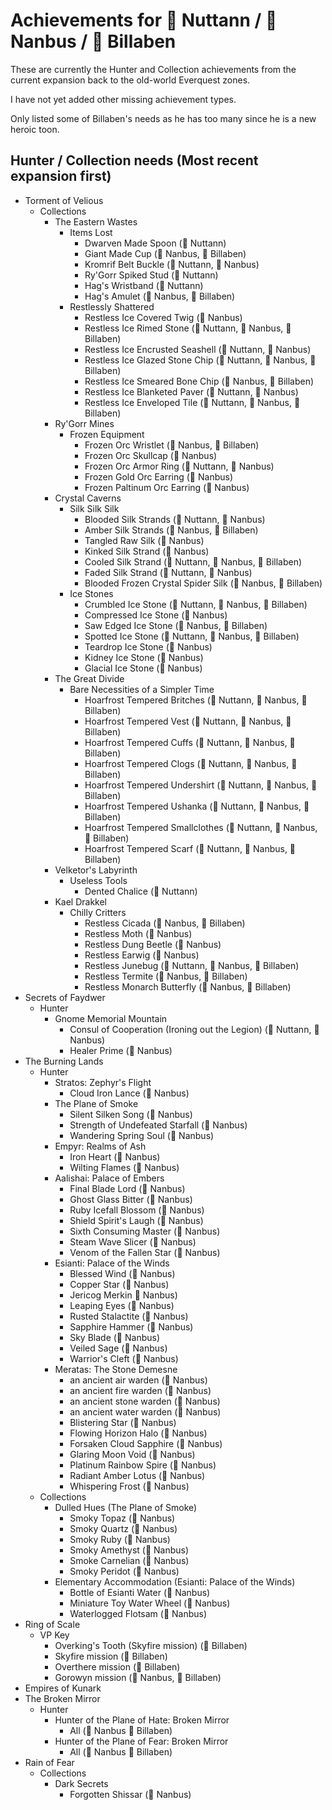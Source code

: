 # Achievements for &#x1F4D7; Nuttann / &#x1F4D8; Nanbus / &#x1F4D9; Billaben

These are currently the Hunter and Collection achievements from the current expansion
back to the old-world Everquest zones.

I have not yet added other missing achievement types. 

Only listed some of Billaben's needs as he has too many since he is a new heroic toon.

## Hunter / Collection needs (Most recent expansion first)
- Torment of Velious
  - Collections
    - The Eastern Wastes
      - Items Lost
        - Dwarven Made Spoon (&#x1F4D7; Nuttann)
        - Giant Made Cup (&#x1F4D8; Nanbus, &#x1F4D9; Billaben)
        - Kromrif Belt Buckle (&#x1F4D7; Nuttann, &#x1F4D8; Nanbus)
        - Ry'Gorr Spiked Stud (&#x1F4D7; Nuttann)
        - Hag's Wristband (&#x1F4D7; Nuttann)
        - Hag's Amulet (&#x1F4D8; Nanbus, &#x1F4D9; Billaben)
      - Restlessly Shattered
        - Restless Ice Covered Twig (&#x1F4D8; Nanbus)
        - Restless Ice Rimed Stone (&#x1F4D7; Nuttann, &#x1F4D8; Nanbus, &#x1F4D9; Billaben)
        - Restless Ice Encrusted Seashell (&#x1F4D7; Nuttann, &#x1F4D8; Nanbus)
        - Restless Ice Glazed Stone Chip (&#x1F4D7; Nuttann, &#x1F4D8; Nanbus, &#x1F4D9; Billaben)
        - Restless Ice Smeared Bone Chip (&#x1F4D8; Nanbus, &#x1F4D9; Billaben)
        - Restless Ice Blanketed Paver (&#x1F4D7; Nuttann, &#x1F4D8; Nanbus)
        - Restless Ice Enveloped Tile (&#x1F4D7; Nuttann, &#x1F4D8; Nanbus, &#x1F4D9; Billaben)
    - Ry'Gorr Mines
      - Frozen Equipment
        - Frozen Orc Wristlet (&#x1F4D8; Nanbus, &#x1F4D9; Billaben)
        - Frozen Orc Skullcap (&#x1F4D8; Nanbus)
        - Frozen Orc Armor Ring (&#x1F4D7; Nuttann, &#x1F4D8; Nanbus)
        - Frozen Gold Orc Earring (&#x1F4D8; Nanbus)
        - Frozen Paltinum Orc Earring (&#x1F4D8; Nanbus)
    - Crystal Caverns
      - Silk Silk Silk
        - Blooded Silk Strands (&#x1F4D7; Nuttann, &#x1F4D8; Nanbus)
        - Amber Silk Strands (&#x1F4D8; Nanbus, &#x1F4D9; Billaben)
        - Tangled Raw Silk (&#x1F4D8; Nanbus)
        - Kinked Silk Strand (&#x1F4D8; Nanbus)
        - Cooled Silk Strand (&#x1F4D7; Nuttann, &#x1F4D8; Nanbus, &#x1F4D9; Billaben)
        - Faded Silk Strand (&#x1F4D7; Nuttann, &#x1F4D8; Nanbus)
        - Blooded Frozen Crystal Spider Silk (&#x1F4D8; Nanbus, &#x1F4D9; Billaben)
      - Ice Stones
        - Crumbled Ice Stone (&#x1F4D7; Nuttann, &#x1F4D8; Nanbus, &#x1F4D9; Billaben)
        - Compressed Ice Stone (&#x1F4D8; Nanbus)
        - Saw Edged Ice Stone (&#x1F4D8; Nanbus, &#x1F4D9; Billaben)
        - Spotted Ice Stone (&#x1F4D7; Nuttann, &#x1F4D8; Nanbus, &#x1F4D9; Billaben)
        - Teardrop Ice Stone (&#x1F4D8; Nanbus)
        - Kidney Ice Stone (&#x1F4D8; Nanbus)
        - Glacial Ice Stone (&#x1F4D8; Nanbus)
    - The Great Divide
      - Bare Necessities of a Simpler Time
        - Hoarfrost Tempered Britches (&#x1F4D7; Nuttann, &#x1F4D8; Nanbus, &#x1F4D9; Billaben)
        - Hoarfrost Tempered Vest (&#x1F4D7; Nuttann, &#x1F4D8; Nanbus, &#x1F4D9; Billaben)
        - Hoarfrost Tempered Cuffs (&#x1F4D7; Nuttann, &#x1F4D8; Nanbus, &#x1F4D9; Billaben)
        - Hoarfrost Tempered Clogs (&#x1F4D7; Nuttann, &#x1F4D8; Nanbus, &#x1F4D9; Billaben)
        - Hoarfrost Tempered Undershirt (&#x1F4D7; Nuttann, &#x1F4D8; Nanbus, &#x1F4D9; Billaben)
        - Hoarfrost Tempered Ushanka (&#x1F4D7; Nuttann, &#x1F4D8; Nanbus, &#x1F4D9; Billaben)
        - Hoarfrost Tempered Smallclothes (&#x1F4D7; Nuttann, &#x1F4D8; Nanbus, &#x1F4D9; Billaben)
        - Hoarfrost Tempered Scarf (&#x1F4D7; Nuttann, &#x1F4D8; Nanbus, &#x1F4D9; Billaben)
    - Velketor's Labyrinth
      - Useless Tools
        - Dented Chalice (&#x1F4D7; Nuttann)
    - Kael Drakkel
      - Chilly Critters
        - Restless Cicada (&#x1F4D8; Nanbus, &#x1F4D9; Billaben)
        - Restless Moth (&#x1F4D8; Nanbus)
        - Restless Dung Beetle (&#x1F4D8; Nanbus)
        - Restless Earwig (&#x1F4D8; Nanbus)
        - Restless Junebug (&#x1F4D7; Nuttann, &#x1F4D8; Nanbus, &#x1F4D9; Billaben)
        - Restless Termite (&#x1F4D8; Nanbus, &#x1F4D9; Billaben)
        - Restless Monarch Butterfly (&#x1F4D8; Nanbus, &#x1F4D9; Billaben)
- Secrets of Faydwer
  - Hunter
    - Gnome Memorial Mountain
      - Consul of Cooperation (Ironing out the Legion) (&#x1F4D7; Nuttann, &#x1F4D8; Nanbus)
      - Healer Prime (&#x1F4D8; Nanbus)
- The Burning Lands
  - Hunter
    - Stratos: Zephyr's Flight
      - Cloud Iron Lance (&#x1F4D8; Nanbus)
    - The Plane of Smoke
      - Silent Silken Song (&#x1F4D8; Nanbus)
      - Strength of Undefeated Starfall (&#x1F4D8; Nanbus)
      - Wandering Spring Soul (&#x1F4D8; Nanbus)
    - Empyr: Realms of Ash
      - Iron Heart (&#x1F4D8; Nanbus)
      - Wilting Flames (&#x1F4D8; Nanbus)
    - Aalishai: Palace of Embers
      - Final Blade Lord (&#x1F4D8; Nanbus)
      - Ghost Glass Bitter (&#x1F4D8; Nanbus)
      - Ruby Icefall Blossom (&#x1F4D8; Nanbus)
      - Shield Spirit's Laugh (&#x1F4D8; Nanbus)
      - Sixth Consuming Master (&#x1F4D8; Nanbus)
      - Steam Wave Slicer (&#x1F4D8; Nanbus)
      - Venom of the Fallen Star (&#x1F4D8; Nanbus)
    - Esianti: Palace of the Winds
      - Blessed Wind (&#x1F4D8; Nanbus)
      - Copper Star (&#x1F4D8; Nanbus)
      - Jericog Merkin &#x1F4D8; Nanbus)
      - Leaping Eyes (&#x1F4D8; Nanbus)
      - Rusted Stalactite (&#x1F4D8; Nanbus)
      - Sapphire Hammer (&#x1F4D8; Nanbus)
      - Sky Blade (&#x1F4D8; Nanbus)
      - Veiled Sage (&#x1F4D8; Nanbus)
      - Warrior's Cleft (&#x1F4D8; Nanbus)
    - Meratas: The Stone Demesne
      - an ancient air warden (&#x1F4D8; Nanbus)
      - an ancient fire warden (&#x1F4D8; Nanbus)
      - an ancient stone warden (&#x1F4D8; Nanbus)
      - an ancient water warden (&#x1F4D8; Nanbus)
      - Blistering Star (&#x1F4D8; Nanbus)
      - Flowing Horizon Halo (&#x1F4D8; Nanbus)
      - Forsaken Cloud Sapphire (&#x1F4D8; Nanbus)
      - Glaring Moon Void (&#x1F4D8; Nanbus)
      - Platinum Rainbow Spire (&#x1F4D8; Nanbus)
      - Radiant Amber Lotus (&#x1F4D8; Nanbus)
      - Whispering Frost (&#x1F4D8; Nanbus)
  - Collections
    - Dulled Hues (The Plane of Smoke)
      - Smoky Topaz (&#x1F4D8; Nanbus)
      - Smoky Quartz (&#x1F4D8; Nanbus)
      - Smoky Ruby (&#x1F4D8; Nanbus)
      - Smoky Amethyst (&#x1F4D8; Nanbus)
      - Smoke Carnelian (&#x1F4D8; Nanbus)
      - Smoky Peridot (&#x1F4D8; Nanbus)
    - Elementary Accommodation (Esianti: Palace of the Winds)
      - Bottle of Esianti Water (&#x1F4D8; Nanbus)
      - Miniature Toy Water Wheel (&#x1F4D8; Nanbus)
      - Waterlogged Flotsam (&#x1F4D8; Nanbus)
- Ring of Scale
  - VP Key
    - Overking's Tooth (Skyfire mission) (&#x1F4D9; Billaben)
    - Skyfire mission (&#x1F4D9; Billaben)
    - Overthere mission (&#x1F4D9; Billaben)
    - Gorowyn mission (&#x1F4D8; Nanbus, &#x1F4D9; Billaben)
- Empires of Kunark
- The Broken Mirror
  - Hunter
    - Hunter of the Plane of Hate: Broken Mirror
      - All (&#x1F4D8; Nanbus &#x1F4D9; Billaben)
    - Hunter of the Plane of Fear: Broken Mirror
      - All (&#x1F4D8; Nanbus &#x1F4D9; Billaben)
- Rain of Fear
  - Collections
    - Dark Secrets
      - Forgotten Shissar (&#x1F4D8; Nanbus)
